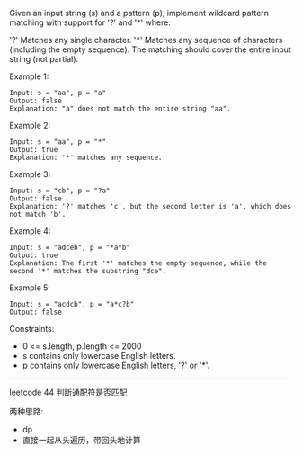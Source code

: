 Given an input string (s) and a pattern (p), implement wildcard pattern matching with support for '?' and '*' where:

'?' Matches any single character.
'*' Matches any sequence of characters (including the empty sequence).
The matching should cover the entire input string (not partial).



Example 1:

```
Input: s = "aa", p = "a"
Output: false
Explanation: "a" does not match the entire string "aa".
```

Example 2:

```
Input: s = "aa", p = "*"
Output: true
Explanation: '*' matches any sequence.
```

Example 3:

```
Input: s = "cb", p = "?a"
Output: false
Explanation: '?' matches 'c', but the second letter is 'a', which does not match 'b'.
```

Example 4:

```
Input: s = "adceb", p = "*a*b"
Output: true
Explanation: The first '*' matches the empty sequence, while the second '*' matches the substring "dce".
```

Example 5:

```
Input: s = "acdcb", p = "a*c?b"
Output: false
```

Constraints:

 - 0 <= s.length, p.length <= 2000
 - s contains only lowercase English letters.
 - p contains only lowercase English letters, '?' or '*'.

----

leetcode 44 判断通配符是否匹配

两种思路:<br>

- dp
- 直接一起从头遍历，带回头地计算